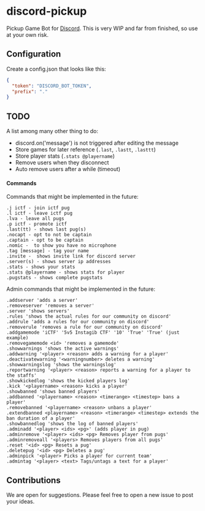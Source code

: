 # discord-pickup

Pickup Game Bot for [Discord](https://discordapp.com).
This is very WIP and far from finished, so use at your own risk.

## Configuration

Create a config.json that looks like this:

```json
{
  "token": "DISCORD_BOT_TOKEN",
  "prefix": "."
}
```

## TODO

A list among many other thing to do:

- discord.on('message') is not triggered after editing the message
- Store games for later reference (`.last`, `.lastt`, `.lasttt`)
- Store player stats (`.stats @playername`)
- Remove users when they disconnect
- Auto remove users after a while (timeout)

#### Commands

Commands that might be implemented in the future:

```
.j ictf - join ictf pug
.l ictf - leave ictf pug
.lva - leave all pugs
.p ictf - promote ictf
.last(tt) - shows last pug(s)
.nocapt - opt to not be captain
.captain - opt to be captain
.nomic -  to show you have no microphone
.tag [message] - tag your name
.invite -  shows invite link for discord server
.server(s) - shows server ip addresses
.stats - shows your stats
.stats @playername - shows stats for player
.pugstats - shows complete pugstats
```

Admin commands that might be implemented in the future:

```
.addserver 'adds a server'
.removeserver 'removes a server'
.server 'shows servers'
.rules 'shows the actual rules for our community on discord'
.addrule 'adds a rules for our community on discord'
.removerule 'removes a rule for our community on discord'
.addgamemode 'iCTF' '5v5 Instagib CTF' '10' 'True' 'True' (just example)
.removegamemode <id> 'removes a gamemode'
.showwarnings 'shows the active warnings'
.addwarning '<player> <reason> adds a warning for a player'
.deactivatewarning '<warningnumber> deletes a warning'
.showwarningslog 'shows the warningslog'
.reportwarning '<player> <reason> reports a warning for a player to the staffs'
.showkickedlog 'shows the kicked players log'
.kick '<playername> <reason> kicks a player'
.showbanned 'shows banned players'
.addbanned '<playername> <reason> <timerange> <timestep> bans a player'
.removebanned '<playername> <reason> unbans a player'
.extendbanned <playername> <reason> <timerange> <timestep> extends the ban duration of a player'
.showbannedlog 'shows the log of banned players'
.adminadd '<player> <ids> <pg>' (adds player in pug)
.adminremove '<player> <ids> <pg> Removes player from pugs'
.adminremoveall '<players> Removes players from all pugs'
.reset '<id> <pg> Resets a pug'
.deletepug '<id> <pg> Deletes a pug'
.adminpick '<player> Picks a player for current team'
.admintag '<player> <text> Tags/untags a text for a player'
```

## Contributions

We are open for suggestions. Please feel free to open a new issue to post your ideas.
